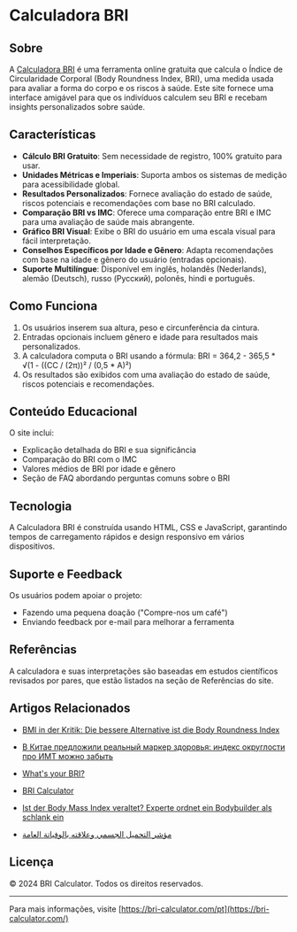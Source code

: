 # Calculadora BRI

## Sobre

A [Calculadora BRI](https://bri-calculator.com/) é uma ferramenta online gratuita que calcula o Índice de Circularidade Corporal (Body Roundness Index, BRI), uma medida usada para avaliar a forma do corpo e os riscos à saúde. Este site fornece uma interface amigável para que os indivíduos calculem seu BRI e recebam insights personalizados sobre saúde.

## Características

- **Cálculo BRI Gratuito**: Sem necessidade de registro, 100% gratuito para usar.
- **Unidades Métricas e Imperiais**: Suporta ambos os sistemas de medição para acessibilidade global.
- **Resultados Personalizados**: Fornece avaliação do estado de saúde, riscos potenciais e recomendações com base no BRI calculado.
- **Comparação BRI vs IMC**: Oferece uma comparação entre BRI e IMC para uma avaliação de saúde mais abrangente.
- **Gráfico BRI Visual**: Exibe o BRI do usuário em uma escala visual para fácil interpretação.
- **Conselhos Específicos por Idade e Gênero**: Adapta recomendações com base na idade e gênero do usuário (entradas opcionais).
- **Suporte Multilíngue**: Disponível em inglês, holandês (Nederlands), alemão (Deutsch), russo (Русский), polonês, hindi e português.

## Como Funciona

1. Os usuários inserem sua altura, peso e circunferência da cintura.
2. Entradas opcionais incluem gênero e idade para resultados mais personalizados.
3. A calculadora computa o BRI usando a fórmula: BRI = 364,2 - 365,5 * √(1 - ((CC / (2π))² / (0,5 * A)²)
4. Os resultados são exibidos com uma avaliação do estado de saúde, riscos potenciais e recomendações.

## Conteúdo Educacional

O site inclui:
- Explicação detalhada do BRI e sua significância
- Comparação do BRI com o IMC
- Valores médios de BRI por idade e gênero
- Seção de FAQ abordando perguntas comuns sobre o BRI

## Tecnologia

A Calculadora BRI é construída usando HTML, CSS e JavaScript, garantindo tempos de carregamento rápidos e design responsivo em vários dispositivos.

## Suporte e Feedback

Os usuários podem apoiar o projeto:
- Fazendo uma pequena doação ("Compre-nos um café")
- Enviando feedback por e-mail para melhorar a ferramenta

## Referências

A calculadora e suas interpretações são baseadas em estudos científicos revisados por pares, que estão listados na seção de Referências do site.

## Artigos Relacionados

- [BMI in der Kritik: Die bessere Alternative ist die Body Roundness Index](https://www.watson.ch/leben/international/237992519-bmi-in-der-kritik-der-body-roundness-index-ist-die-besser-alternative)

- [В Китае предложили реальный маркер здоровья: индекс округлости про ИМТ можно забыть](https://doctorpiter.ru/obraz-zhizni/v-kitae-vyveli-realnyi-marker-zdorovya-indeks-okruglosti-pro-imt-mozhno-zabyt-id5863220/)

- [What's your BRI?](https://www.mumsnet.com/talk/_chat/5168939-whats-your-bri)

- [BRI Calculator](https://bai.tools/tools/bri-calculator)

- [Ist der Body Mass Index veraltet? Experte ordnet ein Bodybuilder als schlank ein](https://www.blick.ch/life/gesundheit/fitness/ist-der-body-mass-index-veraltet-experte-ordnet-ein-bodybuilder-gilt-mit-neuem-bri-richtwert-als-schlank-id20168108.html)

- [مؤشر التحميل الجسمي وعلاقته بالوفياتة العامة](https://www.sehatok.com/%D8%B7%D8%A8/%D9%85%D8%A4%D8%B4%D8%B1-%D8%A7%D8%B3%D8%AA%D8%AF%D8%A7%D8%B1%D8%A9-%D8%A7%D9%84%D8%AC%D8%B3%D9%85-%D9%88%D8%B9%D9%84%D8%A7%D9%82%D8%AA%D9%87-%D8%A8%D9%85%D8%B9%D8%AF%D9%84-%D8%A7%D9%84%D9%88%D9%81%D9%8A%D8%A7%D8%AA-%D8%A7%D9%84%D8%B9%D8%A7%D9%85%D8%A9)

## Licença

© 2024 BRI Calculator. Todos os direitos reservados.

---

Para mais informações, visite [https://bri-calculator.com/pt](https://bri-calculator.com/)